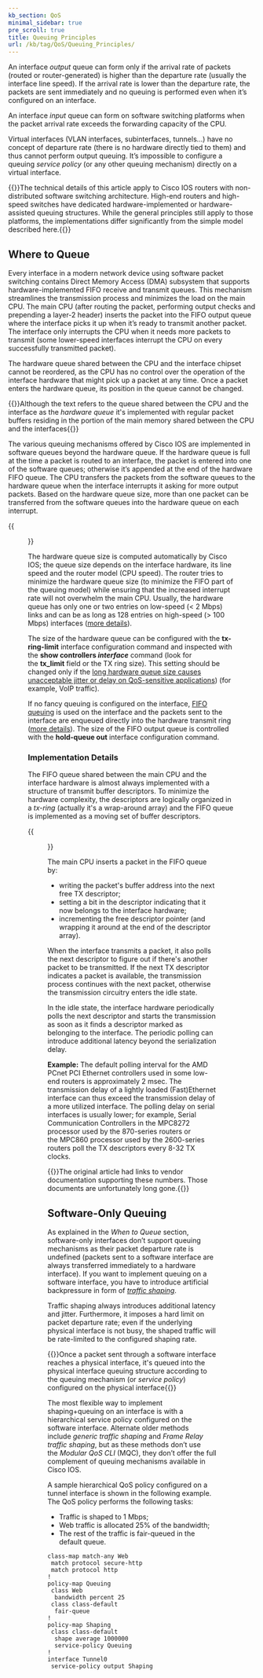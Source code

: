 ```yaml
---
kb_section: QoS
minimal_sidebar: true
pre_scroll: true
title: Queuing Principles
url: /kb/tag/QoS/Queuing_Principles/
---
```

An interface _output_ queue can form only if the arrival rate of packets (routed or router-generated) is higher than the departure rate (usually the interface line speed). If the arrival rate is lower than the departure rate, the packets are sent immediately and no queuing is performed even when it’s configured on an interface.

An interface _input_ queue can form on software switching platforms when the packet arrival rate exceeds the forwarding capacity of the CPU.

Virtual interfaces (VLAN interfaces, subinterfaces, tunnels...) have no concept of departure rate (there is no hardware directly tied to them) and thus cannot perform output queuing. It’s impossible to configure a queuing *service policy* (or any other queuing mechanism) directly on a virtual interface.

{{<note note>}}The technical details of this article apply to Cisco IOS routers with non-distributed software switching architecture. High-end routers and high-speed switches have dedicated hardware-implemented or hardware-assisted queuing structures. While the general principles still apply to those platforms, the implementations differ significantly from the simple model described here.{{</note>}}

## Where to Queue

Every interface in a modern network device using software packet switching contains Direct Memory Access (DMA) subsystem that supports hardware-implemented FIFO receive and transmit queues. This mechanism streamlines the transmission process and minimizes the load on the main CPU. The main CPU (after routing the packet, performing output checks and prepending a layer-2 header) inserts the packet into the FIFO output queue where the interface picks it up when it’s ready to transmit another packet. The interface only interrupts the CPU when it needs more packets to transmit (some lower-speed interfaces interrupt the CPU on every successfully transmitted packet).

The hardware queue shared between the CPU and the interface chipset cannot be reordered, as the CPU has no control over the operation of the interface hardware that might pick up a packet at any time. Once a packet enters the hardware queue, its position in the queue cannot be changed.

{{<note note>}}Although the text refers to the queue shared between the CPU and the interface as the *hardware queue* it's implemented with regular packet buffers residing in the portion of the main memory shared between the CPU and the interfaces{{</note>}}

The various queuing mechanisms offered by Cisco IOS are implemented in software queues beyond the hardware queue. If the hardware queue is full at the time a packet is routed to an interface, the packet is entered into one of the software queues; otherwise it’s appended at the end of the hardware FIFO queue. The CPU transfers the packets from the software queues to the hardware queue when the interface interrupts it asking for more output packets. Based on the hardware queue size, more than one packet can be transferred from the software queues into the hardware queue on each interrupt.

{{<figure src="/kb/tag/QoS/Queuing_Software_Queues.png" caption="Software and hardware queues">}}

The hardware queue size is computed automatically by Cisco IOS; the queue size depends on the interface hardware, its line speed and the router model (CPU speed). The router tries to minimize the hardware queue size (to minimize the FIFO part of the queuing model) while ensuring that the increased interrupt rate will not overwhelm the main CPU. Usually, the hardware queue has only one or two entries on low-speed (< 2 Mbps) links and can be as long as 128 entries on high-speed (> 100 Mbps) interfaces ([more details](/kb/tag/QoS/Fair_Queuing/)).

The size of the hardware queue can be configured with the **tx-ring-limit** interface configuration command and inspected with the **show controllers _interface_** command (look for the **tx\_limit** field or the TX ring size). This setting should be changed only if the [long hardware queue size causes unacceptable jitter or delay on QoS-sensitive applications](/kb/tag/QoS/TX-Ring-Limit/)) (for example, VoIP traffic).

If no fancy queuing is configured on the interface, [FIFO queuing](https://en.wikipedia.org/wiki/FIFO) is used on the interface and the packets sent to the interface are enqueued directly into the hardware transmit ring ([more details](/kb/tag/QoS/FIFO_Queuing/)). The size of the FIFO output queue is controlled with the **hold-queue out** interface configuration command.

### Implementation Details

The FIFO queue shared between the main CPU and the interface hardware is almost always implemented with a structure of transmit buffer descriptors. To minimize the hardware complexity, the descriptors are logically organized in a *tx-ring* (actually it's a wrap-around array) and the FIFO queue is implemented as a moving set of buffer descriptors.

{{<figure src="/kb/tag/QoS/Queuing_Transmit_Ring.png" caption="Transmit ring between CPU and output interface">}}

The main CPU inserts a packet in the FIFO queue by:

-   writing the packet's buffer address into the next free TX descriptor;
-   setting a bit in the descriptor indicating that it now belongs to the interface hardware;
-   incrementing the free descriptor pointer (and wrapping it around at the end of the descriptor array).

When the interface transmits a packet, it also polls the next descriptor to figure out if there's another packet to be transmitted. If the next TX descriptor indicates a packet is available, the transmission process continues with the next packet, otherwise the transmission circuitry enters the idle state.

In the idle state, the interface hardware periodically polls the next descriptor and starts the transmission as soon as it finds a descriptor marked as belonging to the interface. The periodic polling can introduce additional latency beyond the serialization delay.

**Example:** The default polling interval for the AMD PCnet PCI Ethernet controllers used in some low-end routers is approximately 2 msec. The transmission delay of a lightly loaded (Fast)Ethernet interface can thus exceed the transmission delay of a more utilized interface. The polling delay on serial interfaces is usually lower; for example, Serial Communication Controllers in the MPC8272 processor used by the 870-series routers or the MPC860 processor used by the 2600-series routers poll the TX descriptors every 8-32 TX clocks.

{{<note note>}}The original article had links to vendor documentation supporting these numbers. Those documents are unfortunately long gone.{{</note>}}

## Software-Only Queuing

As explained in the _When to Queue_ section, software-only interfaces don’t support queuing mechanisms as their packet departure rate is undefined (packets sent to a software interface are always transferred immediately to a hardware interface). If you want to implement queuing on a software interface, you have to introduce artificial backpressure in form of *[traffic shaping](/kb/tag/QoS/Traffic_Shaping/)*.

Traffic shaping always introduces additional latency and jitter. Furthermore, it imposes a hard limit on packet departure rate; even if the underlying physical interface is not busy, the shaped traffic will be rate-limited to the configured shaping rate.

{{<note note>}}Once a packet sent through a software interface reaches a physical interface, it's queued into the physical interface queuing structure according to the queuing mechanism (or *service policy*) configured on the physical interface{{</note>}}

The most flexible way to implement shaping+queuing on an interface is with a hierarchical service policy configured on the software interface. Alternate older methods include *generic traffic shaping* and *Frame Relay traffic shaping*, but as these methods don’t use the *Modular QoS CLI* (MQC), they don’t offer the full complement of queuing mechanisms available in Cisco IOS.

A sample hierarchical QoS policy configured on a tunnel interface is shown in the following example. The QoS policy performs the following tasks:

-   Traffic is shaped to 1 Mbps;
-   Web traffic is allocated 25% of the bandwidth;
-   The rest of the traffic is fair-queued in the default queue.

```
class-map match-any Web
 match protocol secure-http
 match protocol http
!
policy-map Queuing
 class Web
  bandwidth percent 25
 class class-default
  fair-queue
!
policy-map Shaping
 class class-default
  shape average 1000000
  service-policy Queuing
!
interface Tunnel0
 service-policy output Shaping
```

<!-- Source of diagrams: Wiki/ipSpace/Articles and Blogs Diagrams (2020) -->
